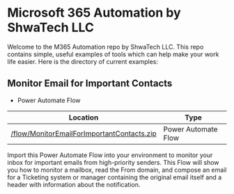 # Microsoft 365 Automation by ShwaTech LLC
Welcome to the M365 Automation repo by ShwaTech LLC.
This repo contains simple, useful examples of tools which can help make your work life easier.
Here is the directory of current examples:

## Monitor Email for Important Contacts
* Power Automate Flow

|Location|Type|
|-|-|
|[/flow/MonitorEmailForImportantContacts.zip](https://github.com/ShwaTech-LLC/m365-automation/blob/main/flow/MonitorEmailForImportantContacts.zip)|Power Automate Flow|

Import this Power Automate Flow into your environment to monitor your inbox for important emails from high-priority senders.
This Flow will show you how to monitor a mailbox, read the From domain, and compose an email for a Ticketing system or manager containing the original email itself and a header with information about the notification.